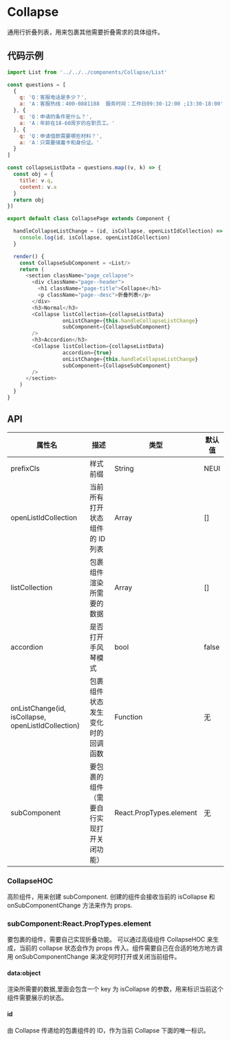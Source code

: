 # Collapse
通用行折叠列表，用来包裹其他需要折叠需求的具体组件。

## 代码示例

```js
import List from '../../../components/Collapse/List'

const questions = [
  {
    q: 'Q：客服电话是多少？',
    a: 'A：客服热线：400-0881188  服务时间：工作日09:30-12:00 ;13:30-18:00'
  }, {
    q: 'Q：申请的条件是什么？',
    a: 'A：年龄在18-60周岁的在职员工。'
  }, {
    q: 'Q：申请借款需要哪些材料？',
    a: 'A：只需要储蓄卡和身份证。'
  }
]

const collapseListData = questions.map((v, k) => {
  const obj = {
    title: v.q,
    content: v.a
  }
  return obj
})

export default class CollapsePage extends Component {

  handleCollapseListChange = (id, isCollapse, openListIdCollection) => {
    console.log(id, isCollapse, openListIdCollection)
  }

  render() {
    const CollapseSubComponent = <List/>
    return (
      <section className="page_collapse">
        <div className="page--header">
          <h1 className="page-title">Collapse</h1>
          <p className="page--desc">折叠列表</p>
        </div>
        <h3>Normal</h3>
        <Collapse listCollection={collapseListData}
                  onListChange={this.handleCollapseListChange}
                  subComponent={CollapseSubComponent}
        />
        <h3>Accordion</h3>
        <Collapse listCollection={collapseListData}
                  accordion={true}
                  onListChange={this.handleCollapseListChange}
                  subComponent={CollapseSubComponent}
        />
      </section>
    )
  }
}

```

## API
属性名 | 描述 | 类型 | 默认值
--- | --- | --- | ---
prefixCls | 样式前缀 | String | NEUI
openListIdCollection | 当前所有打开状态组件的 ID 列表 | Array | []
listCollection | 包裹组件渲染所需要的数据 | Array | []
accordion | 是否打开手风琴模式 | bool | false
onListChange(id, isCollapse, openListIdCollection) | 包裹组件状态发生变化时的回调函数 | Function | 无
subComponent | 要包裹的组件（需要自行实现打开关闭功能）| React.PropTypes.element | 无
### CollapseHOC
高阶组件，用来创建 subComponent. 创建的组件会接收当前的 isCollapse 和 onSubComponentChange 方法来作为 props.
### subComponent:React.PropTypes.element
要包裹的组件，需要自己实现折叠功能。
可以通过高级组件 CollapseHOC 来生成，当前的 collapse 状态会作为 props 传入。组件需要自己在合适的地方地方调用 onSubComponentChange 来决定何时打开或关闭当前组件。
#### data:object
渲染所需要的数据,里面会包含一个 key 为 isCollapse 的参数，用来标识当前这个组件需要展示的状态。

#### id
由 Collapse 传递给的包裹组件的 ID，作为当前 Collapse 下面的唯一标识。
